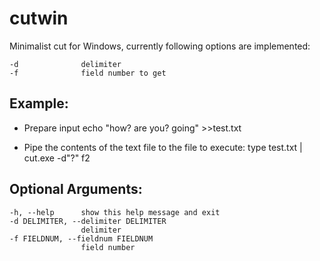 # cutwin
Minimalist cut for Windows, currently following options
are implemented:

    -d              delimiter
    -f              field number to get

## Example:

* Prepare input
    echo "how? are you? going" >>test.txt
        
* Pipe the contents of the text file to the file to execute:
    type test.txt | cut.exe -d"?" f2

## Optional Arguments:

    -h, --help      show this help message and exit
    -d DELIMITER, --delimiter DELIMITER
                    delimiter
    -f FIELDNUM, --fieldnum FIELDNUM
                    field number


